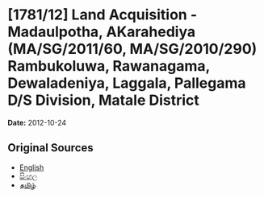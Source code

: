 # [1781/12] Land Acquisition - Madaulpotha, AKarahediya (MA/SG/2011/60, MA/SG/2010/290) Rambukoluwa, Rawanagama, Dewaladeniya, Laggala, Pallegama D/S Division, Matale District

**Date:** 2012-10-24

## Original Sources

- [English](https://documents.gov.lk/view/extra-gazettes/2012/10/1781-12_E.pdf)
- [සිංහල](https://documents.gov.lk/view/extra-gazettes/2012/10/1781-12_S.pdf)
- [தமிழ்](https://documents.gov.lk/view/extra-gazettes/2012/10/1781-12_T.pdf)
